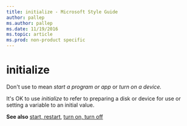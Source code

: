 ```yaml
---
title: initialize - Microsoft Style Guide
author: pallep
ms.author: pallep
ms.date: 11/19/2016
ms.topic: article
ms.prod: non-product specific
---
```


# initialize

Don't use to mean *start a program or app* or *turn on a device.*

It's OK to use *initialize* to refer to preparing a disk or device for use or setting a variable to an initial value. 

**See also** [start, restart](/style-guide/a-z-word-list-term-collections/s/start-restart), [turn on, turn off](/style-guide/a-z-word-list-term-collections/t/turn-on-turn-off)
